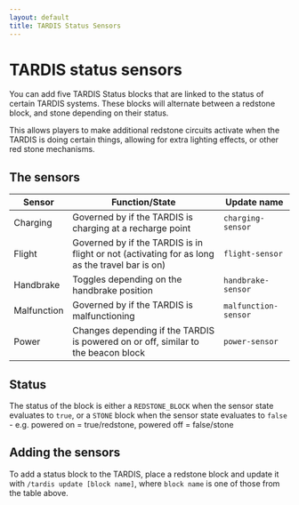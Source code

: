 ```yaml
---
layout: default
title: TARDIS Status Sensors
---
```


TARDIS status sensors
===================

You can add five TARDIS Status blocks that are linked to the status of certain TARDIS systems. These blocks will alternate between a redstone block, and stone depending on their status.

This allows players to make additional redstone circuits activate when the TARDIS is doing certain things, allowing for extra lighting effects, or other red stone mechanisms.

## The sensors

| Sensor | Function/State | Update name |
| ------ | -------------- | ----------- |
| Charging | Governed by if the TARDIS is charging at a recharge point | `charging-sensor` |
| Flight | Governed by if the TARDIS is in flight or not (activating for as long as the travel bar is on) | `flight-sensor` |
| Handbrake | Toggles depending on the handbrake position | `handbrake-sensor` |
| Malfunction | Governed by if the TARDIS is malfunctioning | `malfunction-sensor` |
| Power | Changes depending if the TARDIS is powered on or off, similar to the beacon block | `power-sensor` |

## Status

The status of the block is either a `REDSTONE_BLOCK` when the sensor state evaluates to `true`, or a `STONE` block when the sensor state evaluates to `false` - e.g. powered on = true/redstone, powered off = false/stone

## Adding the sensors

To add a status block to the TARDIS, place a redstone block and update it with `/tardis update [block name]`, where `block name` is one of those from the table above.